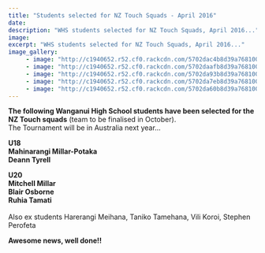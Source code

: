 ```yaml
---
title: "Students selected for NZ Touch Squads - April 2016"
date: 
description: "WHS students selected for NZ Touch Squads, April 2016..."
image: 
excerpt: "WHS students selected for NZ Touch Squads, April 2016..."
image_gallery:
     - image: "http://c1940652.r52.cf0.rackcdn.com/5702dac4b8d39a76810004c3/13084.jpg"
     - image: "http://c1940652.r52.cf0.rackcdn.com/5702daafb8d39a76810004c1/13108.jpg"
     - image: "http://c1940652.r52.cf0.rackcdn.com/5702da93b8d39a76810004bf/12214.jpg"
     - image: "http://c1940652.r52.cf0.rackcdn.com/5702da7eb8d39a76810004bd/12248.jpg"
     - image: "http://c1940652.r52.cf0.rackcdn.com/5702da60b8d39a76810004bb/12156.jpg"
---
```


<p><span><strong>The following Wanganui High School students have been selected for the NZ Touch squads</strong> (team to be finalised in October). <br />The Tournament will be in Australia next year...</span></p>
<p><strong>U18</strong><br /><strong>Mahinarangi Millar-Potaka</strong><br /><strong>Deann Tyrell</strong></p>
<p><strong>U20</strong><span class="text_exposed_show"><br /><strong>Mitchell Millar</strong><br /><strong>Blair Osborne</strong><br /><strong>Ruhia Tamati</strong><br /><br />Also ex students Harerangi Meihana, Taniko Tamehana, Vili Koroi, Stephen Perofeta</span></p>
<p><strong>Awesome news, well done!!</strong></p>
<p>&nbsp;</p>


